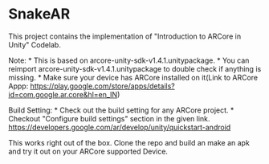 # SnakeAR


This project contains the implementation of "Introduction to ARCore in Unity" Codelab.

Note:
      * This is based on arcore-unity-sdk-v1.4.1.unitypackage.
      * You can reimport arcore-unity-sdk-v1.4.1.unitypackage to double check if anything is missing.
      * Make sure your device has ARCore installed on it(Link to ARCore Appp: https://play.google.com/store/apps/details?id=com.google.ar.core&hl=en_IN)

Build Setting:
              * Check out the build setting for any ARCore project.
              * Checkout "Configure build settings" section in the given link.
              https://developers.google.com/ar/develop/unity/quickstart-android

This works right out of the box. Clone the repo and build an make an apk and try it out on your ARCore supported Device.
